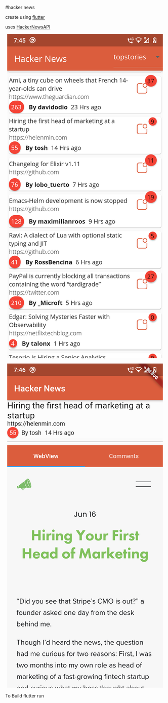 #hacker news

create using [flutter](https://flutter.dev/) 

uses [HackerNewsAPI](https://github.com/HackerNews/API)
<p align="center"> 
	<img src = "./ScreenShot/screenshot1.png">
</p>


<p align="center"> 
	<img src = "./ScreenShot/screenshot2.png">
</p>

To Build
	flutter run
